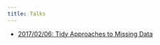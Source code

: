 ```yaml
---
title: Talks
---
```


- [2017/02/06: Tidy Approaches to Missing Data](https://njtierney.updog.co/talks/wombat17.html)

